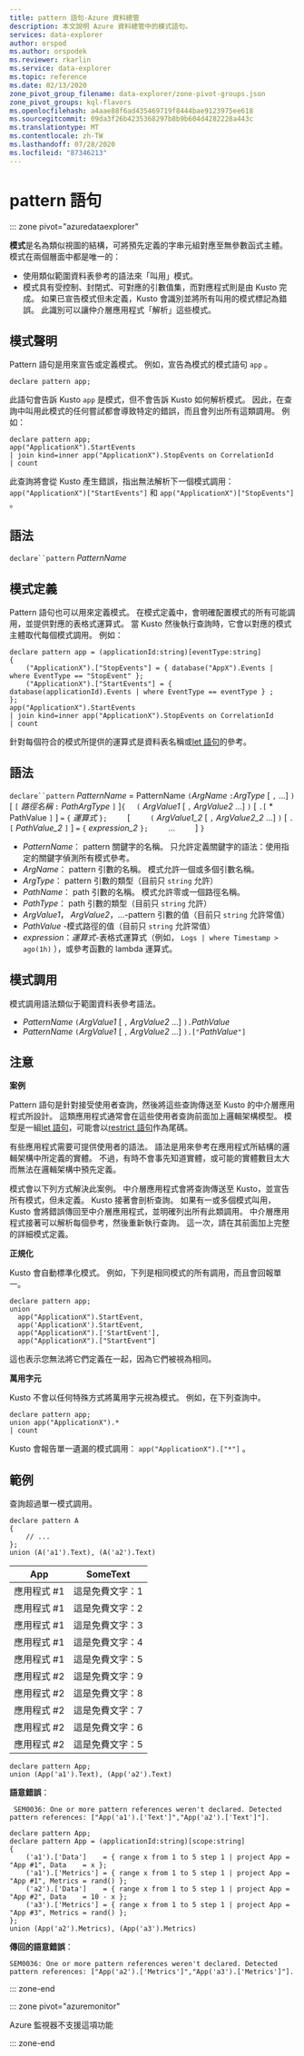 ```yaml
---
title: pattern 語句-Azure 資料總管
description: 本文說明 Azure 資料總管中的模式語句。
services: data-explorer
author: orspod
ms.author: orspodek
ms.reviewer: rkarlin
ms.service: data-explorer
ms.topic: reference
ms.date: 02/13/2020
zone_pivot_group_filename: data-explorer/zone-pivot-groups.json
zone_pivot_groups: kql-flavors
ms.openlocfilehash: a4aae88f6ad435469719f8444bae9123975ee618
ms.sourcegitcommit: 09da3f26b4235368297b8b9b604d4282228a443c
ms.translationtype: MT
ms.contentlocale: zh-TW
ms.lasthandoff: 07/28/2020
ms.locfileid: "87346213"
---
```

# <a name="pattern-statement"></a>pattern 語句

::: zone pivot="azuredataexplorer"

**模式**是名為類似視圖的結構，可將預先定義的字串元組對應至無參數函式主體。 模式在兩個層面中都是唯一的：

* 使用類似範圍資料表參考的語法來「叫用」模式。
* 模式具有受控制、封閉式、可對應的引數值集，而對應程式則是由 Kusto 完成。 如果已宣告模式但未定義，Kusto 會識別並將所有叫用的模式標記為錯誤。 此識別可以讓仲介層應用程式「解析」這些模式。

## <a name="pattern-declaration"></a>模式聲明

Pattern 語句是用來宣告或定義模式。
例如，宣告為模式的模式語句 `app` 。

```kusto
declare pattern app;
```

此語句會告訴 Kusto `app` 是模式，但不會告訴 Kusto 如何解析模式。 因此，在查詢中叫用此模式的任何嘗試都會導致特定的錯誤，而且會列出所有這類調用。 例如：

```kusto
declare pattern app;
app("ApplicationX").StartEvents
| join kind=inner app("ApplicationX").StopEvents on CorrelationId
| count
```

此查詢將會從 Kusto 產生錯誤，指出無法解析下一個模式調用： `app("ApplicationX")["StartEvents"]` 和 `app("ApplicationX")["StopEvents"]` 。

## <a name="syntax"></a>語法

`declare``pattern` *PatternName*

## <a name="pattern-definition"></a>模式定義

Pattern 語句也可以用來定義模式。 在模式定義中，會明確配置模式的所有可能調用，並提供對應的表格式運算式。 當 Kusto 然後執行查詢時，它會以對應的模式主體取代每個模式調用。 例如：

```kusto
declare pattern app = (applicationId:string)[eventType:string]
{
    ("ApplicationX").["StopEvents"] = { database("AppX").Events | where EventType == "StopEvent" };
    ("ApplicationX").["StartEvents"] = { database(applicationId).Events | where EventType == eventType } ;
};
app("ApplicationX").StartEvents
| join kind=inner app("ApplicationX").StopEvents on CorrelationId
| count
```

針對每個符合的模式所提供的運算式是資料表名稱或[let 語句](letstatement.md)的參考。

## <a name="syntax"></a>語法

`declare``pattern` *PatternName*  =  PatternName `(`*ArgName* `:`*ArgType* [ `,` ...] `)`[ `[` *路徑名稱* `:` *PathArgType* `]` ]`{`
&nbsp;&nbsp;&nbsp;&nbsp;`(` *ArgValue1* [ `,` *ArgValue2* ...] `)` [ `.[` * PathValue `]` ] `=` `{` *運算式* `};` &nbsp; &nbsp; &nbsp; &nbsp; [ &nbsp; &nbsp; &nbsp; &nbsp; `(` *ArgValue1_2* [ `,` *ArgValue2_2* ...] `)` [ `.[` *PathValue_2* `]` ] `=` `{` *expression_2* `};` &nbsp; &nbsp; &nbsp; &nbsp; ... &nbsp; &nbsp; &nbsp; &nbsp; ]        `}`

* *PatternName*： pattern 關鍵字的名稱。 只允許定義關鍵字的語法：使用指定的關鍵字偵測所有模式參考。
* *ArgName*： pattern 引數的名稱。 模式允許一個或多個引數名稱。
* *ArgType*： pattern 引數的類型（目前只 `string` 允許）
* *PathName*： path 引數的名稱。 模式允許零或一個路徑名稱。
* *PathType*： path 引數的類型（目前只 `string` 允許）
* *ArgValue1*， *ArgValue2*，...-pattern 引數的值（目前只 `string` 允許常值）
* *PathValue* -模式路徑的值（目前只 `string` 允許常值）
* *expression*：*運算式*-表格式運算式（例如， `Logs | where Timestamp > ago(1h)` ），或參考函數的 lambda 運算式。

## <a name="pattern-invocation"></a>模式調用

模式調用語法類似于範圍資料表參考語法。

* *PatternName* `(`*ArgValue1* [ `,` *ArgValue2* ...] `).`*PathValue*
* *PatternName* `(`*ArgValue1* [ `,` *ArgValue2* ...] `).["`*PathValue*`"]`

## <a name="notes"></a>注意

**案例**

Pattern 語句是針對接受使用者查詢，然後將這些查詢傳送至 Kusto 的中介層應用程式所設計。 這類應用程式通常會在這些使用者查詢前面加上邏輯架構模型。 模型是一組[let 語句](letstatement.md)，可能會以[restrict 語句](restrictstatement.md)作為尾碼。

有些應用程式需要可提供使用者的語法。 語法是用來參考在應用程式所結構的邏輯架構中所定義的實體。 不過，有時不會事先知道實體，或可能的實體數目太大而無法在邏輯架構中預先定義。

模式會以下列方式解決此案例。 中介層應用程式會將查詢傳送至 Kusto，並宣告所有模式，但未定義。 Kusto 接著會剖析查詢。 如果有一或多個模式叫用，Kusto 會將錯誤傳回至中介層應用程式，並明確列出所有此類調用。 中介層應用程式接著可以解析每個參考，然後重新執行查詢。 這一次，請在其前面加上完整的詳細模式定義。

**正規化**

Kusto 會自動標準化模式。 例如，下列是相同模式的所有調用，而且會回報單一。

```kusto
declare pattern app;
union
  app("ApplicationX").StartEvent,
  app('ApplicationX').StartEvent,
  app("ApplicationX").['StartEvent'],
  app("ApplicationX").["StartEvent"]
```

這也表示您無法將它們定義在一起，因為它們被視為相同。

**萬用字元**

Kusto 不會以任何特殊方式將萬用字元視為模式。 例如，在下列查詢中。

```kusto
declare pattern app;
union app("ApplicationX").*
| count
```

Kusto 會報告單一遺漏的模式調用： `app("ApplicationX").["*"]` 。

## <a name="examples"></a>範例

查詢超過單一模式調用。

```kusto
declare pattern A
{
    // ...
};
union (A('a1').Text), (A('a2').Text)
```

|App|SomeText|
|---|---|
|應用程式 #1|這是免費文字：1|
|應用程式 #1|這是免費文字：2|
|應用程式 #1|這是免費文字：3|
|應用程式 #1|這是免費文字：4|
|應用程式 #1|這是免費文字：5|
|應用程式 #2|這是免費文字：9|
|應用程式 #2|這是免費文字：8|
|應用程式 #2|這是免費文字：7|
|應用程式 #2|這是免費文字：6|
|應用程式 #2|這是免費文字：5|

```kusto
declare pattern App;
union (App('a1').Text), (App('a2').Text)
```

**語意錯誤**：

     SEM0036: One or more pattern references weren't declared. Detected pattern references: ["App('a1').['Text']","App('a2').['Text']"].

```kusto
declare pattern App;
declare pattern App = (applicationId:string)[scope:string]  
{
    ('a1').['Data']    = { range x from 1 to 5 step 1 | project App = "App #1", Data    = x };
    ('a1').['Metrics'] = { range x from 1 to 5 step 1 | project App = "App #1", Metrics = rand() };
    ('a2').['Data']    = { range x from 1 to 5 step 1 | project App = "App #2", Data    = 10 - x };
    ('a3').['Metrics'] = { range x from 1 to 5 step 1 | project App = "App #3", Metrics = rand() };
};
union (App('a2').Metrics), (App('a3').Metrics) 
```

**傳回的語意錯誤**：

    SEM0036: One or more pattern references weren't declared. Detected pattern references: ["App('a2').['Metrics']","App('a3').['Metrics']"].

::: zone-end

::: zone pivot="azuremonitor"

Azure 監視器不支援這項功能

::: zone-end
